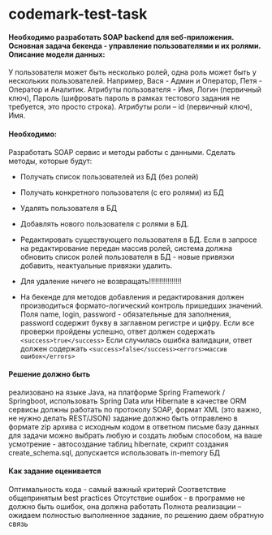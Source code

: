 # codemark-test-task

#### Необходимо разработать SOAP backend для веб-приложения. Основная задача бекенда - управление пользователями и их ролями. Описание модели данных:

У пользователя может быть несколько ролей, одна роль может быть у нескольких пользователей. Например, Вася - Админ и Оператор, Петя - Оператор и Аналитик.
Атрибуты пользователя - Имя, Логин (первичный ключ), Пароль (шифровать пароль в рамках тестового задания не требуется, это просто строка).
Атрибуты роли – id (первичный ключ), Имя.


#### Необходимо:

Разработать SOAP сервис и методы работы с данными. Сделать методы, которые будут:
* Получать список пользователей из БД (без ролей)
* Получать конкретного пользователя (с его ролями) из БД
* Удалять пользователя в БД
* Добавлять нового пользователя с ролями в БД.
* Редактировать существующего пользователя в БД. Если в запросе на редактирование передан массив ролей, система должна обновить список ролей пользователя в БД - новые привязки добавить, неактуальные привязки удалить.


* Для удаление ничего не возвращать!!!!!!!!!!!!!!!!

* На бекенде для методов добавления и редактирования должен производиться формато-логический контроль пришедших значений. Поля name, login, password - обязательные для заполнения, password содержит букву в заглавном регистре и цифру.
Если все проверки пройдены успешно, ответ должен содержать `<success>true</success>`
Если случилась ошибка валидации, ответ должен содержать `<success>false</success><errors>массив ошибок</errors>`


#### Решение должно быть

реализовано на языке Java, на платформе Spring Framework / Springboot, использовать Spring Data или Hibernate в качестве ORM
сервисы должны работать по протоколу SOAP, формат XML (это важно, не нужно делать REST/JSON)
задание должно быть отправлено в формате zip архива с исходным кодом в ответном письме
базу данных для задачи можно выбрать любую и создать любым способом, на ваше усмотрение - автосоздание таблиц hibernate, скрипт создания create_schema.sql, допускается использовать in-memory БД


#### Как задание оценивается

Оптимальность кода - самый важный критерий
Соответствие общепринятым best practices
Отсутствие ошибок - в программе не должно быть ошибок, она должна работать
Полнота реализации – ожидаем полностью выполненное задание, по решению даем обратную связь
 
